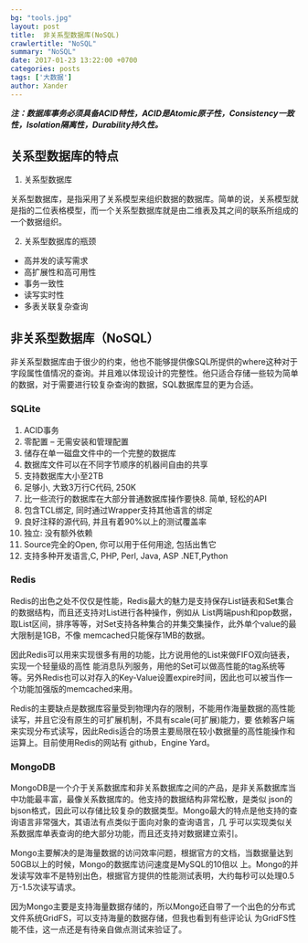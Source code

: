 ```yaml
---
bg: "tools.jpg"
layout: post
title:  非关系型数据库(NoSQL)
crawlertitle: "NoSQL"
summary: "NoSQL"
date: 2017-01-23 13:22:00 +0700
categories: posts
tags: ['大数据']
author: Xander
---
```


**_注：数据库事务必须具备ACID特性，ACID是Atomic原子性，Consistency一致性，Isolation隔离性，Durability持久性。_**

## 关系型数据库的特点

1. 关系型数据库

关系型数据库，是指采用了关系模型来组织数据的数据库。简单的说，关系模型就是指的二位表格模型，而一个关系型数据库就是由二维表及其之间的联系所组成的一个数据组织。

2. 关系型数据库的瓶颈

* 高并发的读写需求
* 高扩展性和高可用性
* 事务一致性
* 读写实时性
* 多表关联复杂查询

## 非关系型数据库（NoSQL）

非关系型数据库由于很少的约束，他也不能够提供像SQL所提供的where这种对于字段属性值情况的查询。并且难以体现设计的完整性。他只适合存储一些较为简单的数据，对于需要进行较复杂查询的数据，SQL数据库显的更为合适。

### SQLite

1. ACID事务
2. 零配置 – 无需安装和管理配置
3. 储存在单一磁盘文件中的一个完整的数据库
4. 数据库文件可以在不同字节顺序的机器间自由的共享
5. 支持数据库大小至2TB
6. 足够小, 大致3万行C代码, 250K
7. 比一些流行的数据库在大部分普通数据库操作要快8. 简单, 轻松的API
9. 包含TCL绑定, 同时通过Wrapper支持其他语言的绑定
10. 良好注释的源代码, 并且有着90%以上的测试覆盖率 
11. 独立: 没有额外依赖
12. Source完全的Open, 你可以用于任何用途, 包括出售它 
13. 支持多种开发语言,C, PHP, Perl, Java, ASP .NET,Python

### Redis
Redis的出色之处不仅仅是性能，Redis最大的魅力是支持保存List链表和Set集合的数据结构，而且还支持对List进行各种操作，例如从 List两端push和pop数据，取List区间，排序等等，对Set支持各种集合的并集交集操作，此外单个value的最大限制是1GB，不像 memcached只能保存1MB的数据。

因此Redis可以用来实现很多有用的功能，比方说用他的List来做FIFO双向链表，实现一个轻量级的高性 能消息队列服务，用他的Set可以做高性能的tag系统等等。另外Redis也可以对存入的Key-Value设置expire时间，因此也可以被当作一 个功能加强版的memcached来用。

Redis的主要缺点是数据库容量受到物理内存的限制，不能用作海量数据的高性能读写，并且它没有原生的可扩展机制，不具有scale(可扩展)能力，要 依赖客户端来实现分布式读写，因此Redis适合的场景主要局限在较小数据量的高性能操作和运算上。目前使用Redis的网站有 github，Engine Yard。

### MongoDB

MongoDB是一个介于关系数据库和非关系数据库之间的产品，是非关系数据库当中功能最丰富，最像关系数据库的。他支持的数据结构非常松散，是类似 json的bjson格式，因此可以存储比较复杂的数据类型。Mongo最大的特点是他支持的查询语言非常强大，其语法有点类似于面向对象的查询语言，几 乎可以实现类似关系数据库单表查询的绝大部分功能，而且还支持对数据建立索引。

Mongo主要解决的是海量数据的访问效率问题，根据官方的文档，当数据量达到50GB以上的时候，Mongo的数据库访问速度是MySQL的10倍以 上。Mongo的并发读写效率不是特别出色，根据官方提供的性能测试表明，大约每秒可以处理0.5万-1.5次读写请求。

因为Mongo主要是支持海量数据存储的，所以Mongo还自带了一个出色的分布式文件系统GridFS，可以支持海量的数据存储，但我也看到有些评论认 为GridFS性能不佳，这一点还是有待亲自做点测试来验证了。

